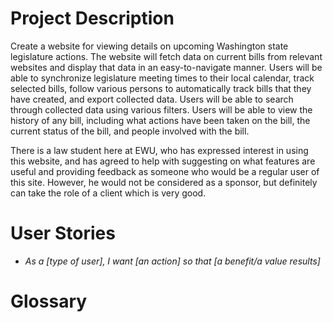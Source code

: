 # Project Description
Create a website for viewing details on upcoming Washington state legislature actions. The website will fetch data on current bills from relevant websites and display that data in an easy-to-navigate manner. Users will be able to synchronize legislature meeting times to their local calendar, track selected bills, follow various persons to automatically track bills that they have created, and export collected data. Users will be able to search through collected data using various filters. Users will be able to view the history of any bill, including what actions have been taken on the bill, the current status of the bill, and people involved with the bill.

There is a law student here at EWU, who has expressed interest in using this website, and has agreed to help with suggesting on what features are useful and providing feedback as someone who would be a regular user of this site. However, he would not be considered as a sponsor, but definitely can take the role of a client which is very good.
# User Stories
* <i>As a [type of user], I want [an action] so that [a benefit/a value results]</i>
# Glossary